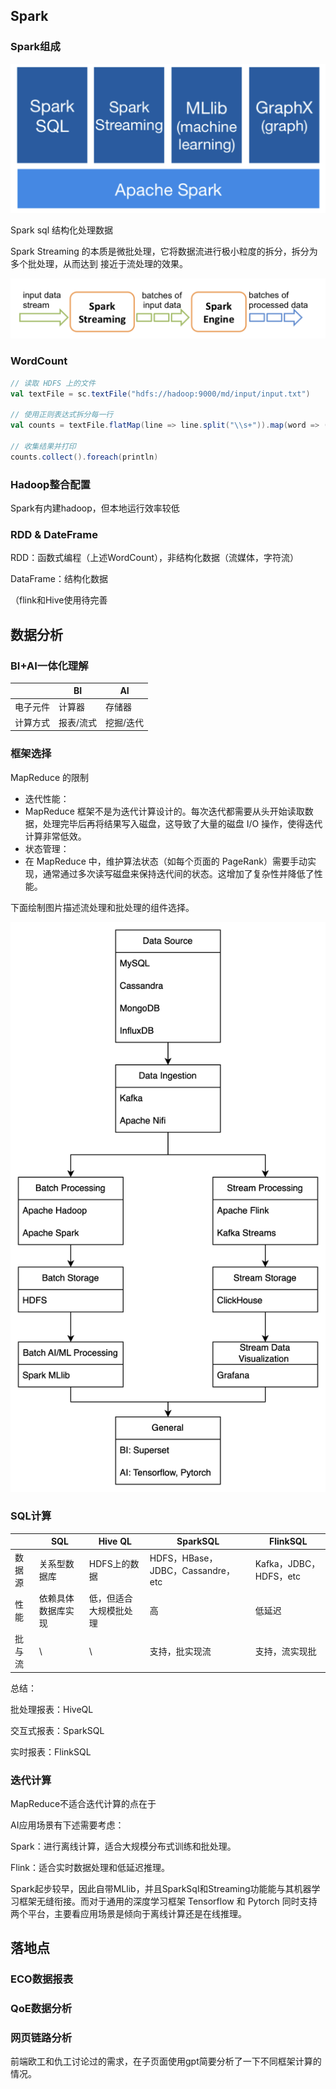 



## Spark



### Spark组成

![image-20240514154054943](img/posts/计算框架调研与落地.asserts/image-20240514154054943.png)





Spark sql 结构化处理数据

Spark Streaming 的本质是微批处理，它将数据流进行极小粒度的拆分，拆分为多个批处理，从而达到 接近于流处理的效果。

![image-20240514154110378](img/posts/计算框架调研与落地.asserts/image-20240514154110378.png)



### WordCount

```scala
// 读取 HDFS 上的文件
val textFile = sc.textFile("hdfs://hadoop:9000/md/input/input.txt")

// 使用正则表达式拆分每一行
val counts = textFile.flatMap(line => line.split("\\s+")).map(word => (word, 1)).reduceByKey(_ + _)

// 收集结果并打印
counts.collect().foreach(println)

```



### Hadoop整合配置

Spark有内建hadoop，但本地运行效率较低



### RDD & DateFrame

RDD：函数式编程（上述WordCount），非结构化数据（流媒体，字符流）

DataFrame：结构化数据

（flink和Hive使用待完善



## 数据分析

### BI+AI一体化理解

|          | BI        | AI        |
| -------- | --------- | --------- |
| 电子元件 | 计算器    | 存储器    |
| 计算方式 | 报表/流式 | 挖掘/迭代 |



### 框架选择



MapReduce 的限制

- 迭代性能：
- MapReduce 框架不是为迭代计算设计的。每次迭代都需要从头开始读取数据，处理完毕后再将结果写入磁盘，这导致了大量的磁盘 I/O 操作，使得迭代计算非常低效。
- 状态管理：
- 在 MapReduce 中，维护算法状态（如每个页面的 PageRank）需要手动实现，通常通过多次读写磁盘来保持迭代间的状态。这增加了复杂性并降低了性能。

下面绘制图片描述流处理和批处理的组件选择。

![img](img/posts/计算框架调研与落地.asserts/img.png)

### SQL计算

|        | SQL                | Hive QL                | SparkSQL                          | FlinkSQL               |
| ------ | ------------------ | ---------------------- | --------------------------------- | ---------------------- |
| 数据源 | 关系型数据库       | HDFS上的数据           | HDFS，HBase，JDBC，Cassandre，etc | Kafka，JDBC，HDFS，etc |
| 性能   | 依赖具体数据库实现 | 低，但适合大规模批处理 | 高                                | 低延迟                 |
| 批与流 | \                  | \                      | 支持，批实现流                    | 支持，流实现批         |

总结：

批处理报表：HiveQL

交互式报表：SparkSQL

实时报表：FlinkSQL



### 迭代计算

MapReduce不适合迭代计算的点在于

AI应用场景有下述需要考虑：

Spark：进行离线计算，适合大规模分布式训练和批处理。

Flink：适合实时数据处理和低延迟推理。

Spark起步较早，因此自带MLlib，并且SparkSql和Streaming功能能与其机器学习框架无缝衔接。而对于通用的深度学习框架 Tensorflow 和 Pytorch 同时支持两个平台，主要看应用场景是倾向于离线计算还是在线推理。





## 落地点

### ECO数据报表



### QoE数据分析



### 网页链路分析

前端欧工和仇工讨论过的需求，在子页面使用gpt简要分析了一下不同框架计算的情况。